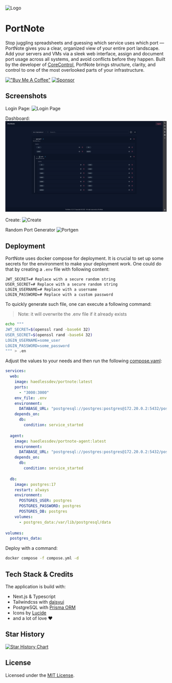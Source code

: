 
![Logo](https://i.ibb.co/cS7SV1Sk/Kopie-von-Cash-Mate.png)


# PortNote

Stop juggling spreadsheets and guessing which service uses which port — PortNote gives you a clear, organized view of your entire port landscape. Add your servers and VMs via a sleek web interface, assign and document port usage across all systems, and avoid conflicts before they happen. Built by the developer of [CoreControl](https://github.com/crocofied/corecontrol), PortNote brings structure, clarity, and control to one of the most overlooked parts of your infrastructure.

[!["Buy Me A Coffee"](https://www.buymeacoffee.com/assets/img/custom_images/orange_img.png)](https://www.buymeacoffee.com/corecontrol)
[![Sponsor](https://img.shields.io/badge/sponsor-30363D?style=for-the-badge&logo=GitHub-Sponsors&logoColor=#white)](https://github.com/sponsors/crocofied)


## Screenshots
Login Page:
![Login Page](/screenshots/login.png)

Dashboard:
![Dashboard](/screenshots/dashboard.png)

Create:
![Create](/screenshots/create.png)

Random Port Generator
![Portgen](/screenshots/portgen.png)

## Deployment

PortNote uses docker compose for deployment. It is crucial
to set up some secrets for the environment to make your
deployment work. One could do that by creating a `.env`
file with following content:

```dotenv
JWT_SECRET=# Replace with a secure random string
USER_SECRET=# Replace with a secure random string
LOGIN_USERNAME=# Replace with a username
LOGIN_PASSWORD=# Replace with a custom password
```

To quickly generate such file, one can execute a following
command:

> Note: it will overwrite the .env file if it already exists

```sh
echo """
JWT_SECRET=$(openssl rand -base64 32)
USER_SECRET=$(openssl rand -base64 32)
LOGIN_USERNAME=some_user
LOGIN_PASSWORD=some_password
""" > .en
```

Adjust the values to your needs and then run the following
[compose.yaml](compose.yml):

```yml
services:
  web:
    image: haedlessdev/portnote:latest
    ports:
      - "3000:3000"
    env_file: .env
    environment:
      DATABASE_URL: "postgresql://postgres:postgres@172.20.0.2:5432/postgres"
    depends_on:
      db:
        condition: service_started

  agent:
    image: haedlessdev/portnote-agent:latest
    environment:
      DATABASE_URL: "postgresql://postgres:postgres@172.20.0.2:5432/postgres"
    depends_on:
      db:
        condition: service_started

  db:
    image: postgres:17
    restart: always
    environment:
      POSTGRES_USER: postgres
      POSTGRES_PASSWORD: postgres
      POSTGRES_DB: postgres
    volumes:
      - postgres_data:/var/lib/postgresql/data

volumes:
  postgres_data:
```

Deploy with a command:

```sh
docker compose -f compose.yml -d
```

## Tech Stack & Credits

The application is build with:
- Next.js & Typescript
- Tailwindcss with [daisyui](https://daisyui.com/)
- PostgreSQL with [Prisma ORM](https://www.prisma.io/)
- Icons by [Lucide](https://lucide.dev/)
- and a lot of love ❤️

## Star History

[![Star History Chart](https://api.star-history.com/svg?repos=crocofied/PortNote&type=Date)](https://www.star-history.com/#crocofied/PortNote&Date)

## License

Licensed under the [MIT License](https://github.com/crocofied/PortNote/blob/main/LICENSE).
